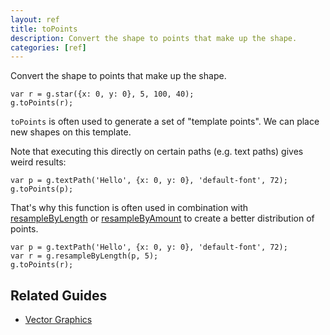 ```yaml
---
layout: ref
title: toPoints
description: Convert the shape to points that make up the shape.
categories: [ref]
---
```

Convert the shape to points that make up the shape.

    var r = g.star({x: 0, y: 0}, 5, 100, 40);
    g.toPoints(r);

`toPoints` is often used to generate a set of "template points". We can place new shapes on this template.

Note that executing this directly on certain paths (e.g. text paths) gives weird results:

    var p = g.textPath('Hello', {x: 0, y: 0}, 'default-font', 72);
    g.toPoints(p);

That's why this function is often used in combination with [resampleByLength](/ref/resampleByLength) or [resampleByAmount](ref:g.resampleByAmount.html) to create a better distribution of points.

    var p = g.textPath('Hello', {x: 0, y: 0}, 'default-font', 72);
    var r = g.resampleByLength(p, 5);
    g.toPoints(r);

## Related Guides
- [Vector Graphics](/guide/vector.html)
